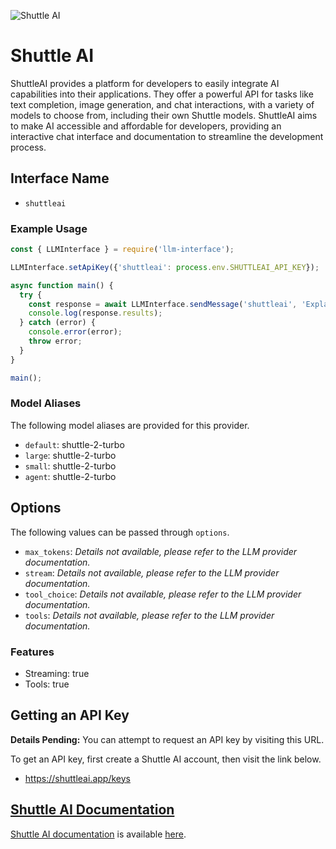 ![Shuttle AI](https://samestrin.github.io/media/llm-interface/shuttleai.app.1600x900.png)

# Shuttle AI

ShuttleAI provides a platform for developers to easily integrate AI capabilities into their applications. They offer a powerful API for tasks like text completion, image generation, and chat interactions, with a variety of models to choose from, including their own Shuttle models. ShuttleAI aims to make AI accessible and affordable for developers, providing an interactive chat interface and documentation to streamline the development process.

## Interface Name

- `shuttleai`

### Example Usage

```javascript
const { LLMInterface } = require('llm-interface');

LLMInterface.setApiKey({'shuttleai': process.env.SHUTTLEAI_API_KEY});

async function main() {
  try {
    const response = await LLMInterface.sendMessage('shuttleai', 'Explain the importance of low latency LLMs.');
    console.log(response.results);
  } catch (error) {
    console.error(error);
    throw error;
  }
}

main();
```

### Model Aliases

The following model aliases are provided for this provider. 

- `default`: shuttle-2-turbo
- `large`: shuttle-2-turbo
- `small`: shuttle-2-turbo
- `agent`: shuttle-2-turbo


## Options

The following values can be passed through `options`.

- `max_tokens`: _Details not available, please refer to the LLM provider documentation._
- `stream`: _Details not available, please refer to the LLM provider documentation._
- `tool_choice`: _Details not available, please refer to the LLM provider documentation._
- `tools`: _Details not available, please refer to the LLM provider documentation._


### Features

- Streaming: true
- Tools: true


## Getting an API Key

**Details Pending:** You can attempt to request an API key by visiting this URL.

To get an API key, first create a Shuttle AI account, then visit the link below.

- https://shuttleai.app/keys


## [Shuttle AI Documentation](https://docs.shuttleai.app/getting-started/introduction)

[Shuttle AI documentation](https://docs.shuttleai.app/getting-started/introduction) is available [here](https://docs.shuttleai.app/getting-started/introduction).
